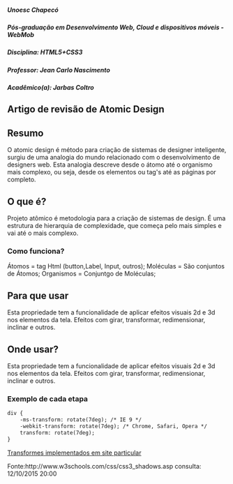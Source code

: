 <h5> Unoesc Chapecó </h5> 
<h5>   Pós-graduação em Desenvolvimento Web, Cloud e dispositivos móveis - WebMob </h5> 
<h5>  Disciplina: HTML5+CSS3 </h5> 
<h5>  Professor: Jean Carlo Nascimento </h5>  
<h5> Acadêmico(a): Jarbas Coltro</h5> 

<article>

<h2> Artigo de revisão de Atomic Design </h2> 

<h1>  Resumo </h1> 

O atomic design é método para criação de sistemas de designer inteligente, surgiu de uma analogia do mundo relacionado com o desenvolvimento de designers web. Esta analogia descreve desde o átomo até o organismo mais complexo, ou seja, desde os elementos ou tag's até as páginas por completo.

<h2>O que é? </h2>

 Projeto atômico é metodologia para a criação de sistemas de design. É uma estrutura de hierarquia de complexidade, que começa pelo mais simples e vai até o mais complexo.

<h3>Como funciona? </h3>

Átomos    = tag Html (button,Label, Input, outros);
Moléculas = São conjuntos de Átomos;
Organismos = Conjuntgo de Moléculas;

<h2>Para que usar </h2>

Esta propriedade tem a funcionalidade de aplicar efeitos visuais 2d e 3d nos elementos da tela. Efeitos com girar, transformar, redimensionar, inclinar e outros.

<h2>Onde usar?</h2>

Esta propriedade tem a funcionalidade de aplicar efeitos visuais 2d e 3d nos elementos da tela. Efeitos com girar, transformar, redimensionar, inclinar e outros.

<h3>Exemplo de cada etapa </h3>

```html
div {
    -ms-transform: rotate(7deg); /* IE 9 */
    -webkit-transform: rotate(7deg); /* Chrome, Safari, Opera */
    transform: rotate(7deg);
} 
```
<a href="http://jarbascoltro.weebly.com/css3.html" target="_blank" title="Transforms Implementados neste link.">Transformes implementados em  site particular </a>

<footer>
Fonte:http://www.w3schools.com/css/css3_shadows.asp consulta: <dateTime> 12/10/2015 20:00 </dateTime> <br/>
</footer>

</article>
